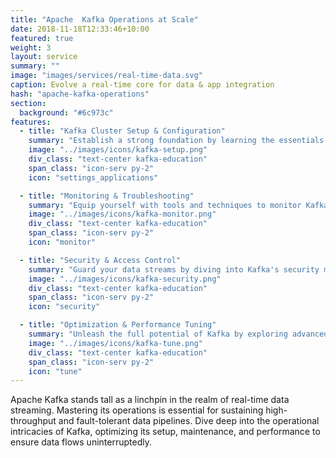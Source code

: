 ```yaml
---
title: "Apache  Kafka Operations at Scale"
date: 2018-11-18T12:33:46+10:00
featured: true
weight: 3
layout: service
summary: ""
image: "images/services/real-time-data.svg"
caption: Evolve a real-time core for data & app integration
hash: "apache-kafka-operations"
section:
  background: "#6c973c"
features:
  - title: "Kafka Cluster Setup & Configuration"
    summary: "Establish a strong foundation by learning the essentials of setting up and configuring a Kafka cluster tailored to your needs."
    image: "../images/icons/kafka-setup.png"
    div_class: "text-center kafka-education"
    span_class: "icon-serv py-2"
    icon: "settings_applications"

  - title: "Monitoring & Troubleshooting"
    summary: "Equip yourself with tools and techniques to monitor Kafka's health, performance, and delve into troubleshooting common challenges."
    image: "../images/icons/kafka-monitor.png"
    div_class: "text-center kafka-education"
    span_class: "icon-serv py-2"
    icon: "monitor"

  - title: "Security & Access Control"
    summary: "Guard your data streams by diving into Kafka's security mechanisms, from encryption to access controls, ensuring data integrity and confidentiality."
    image: "../images/icons/kafka-security.png"
    div_class: "text-center kafka-education"
    span_class: "icon-serv py-2"
    icon: "security"

  - title: "Optimization & Performance Tuning"
    summary: "Unleash the full potential of Kafka by exploring advanced optimization techniques, ensuring your streams operate at peak performance."
    image: "../images/icons/kafka-tune.png"
    div_class: "text-center kafka-education"
    span_class: "icon-serv py-2"
    icon: "tune"
---
```


Apache Kafka stands tall as a linchpin in the realm of real-time data streaming. Mastering its operations is essential for sustaining high-throughput and fault-tolerant data pipelines. Dive deep into the operational intricacies of Kafka, optimizing its setup, maintenance, and performance to ensure data flows uninterruptedly.
